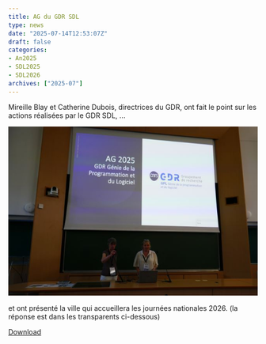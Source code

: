 ```yaml
---
title: AG du GDR SDL
type: news
date: "2025-07-14T12:53:07Z"
draft: false
categories:
- An2025
- SDL2025
- SDL2026
archives: ["2025-07"]
---
```


Mireille Blay et Catherine Dubois, directrices du GDR, ont fait le point sur les actions réalisées par le GDR SDL, ...

<img src="/assets/jpg/GPL25_AG1.jpg" alt="GPL25_AG1"/>

et ont présenté la ville qui accueillera les journées nationales 2026. (la réponse est dans les transparents ci-dessous)

<object data="/assets/pdf/Journee-GPL-2025-AG-V1.pptx-1.pdf" type="application/pdf" class="content" height="600px" width="100%"></object>

<a href="/assets/pdf/Journee-GPL-2025-AG-V1.pptx-1.pdf" download>Download</a>
